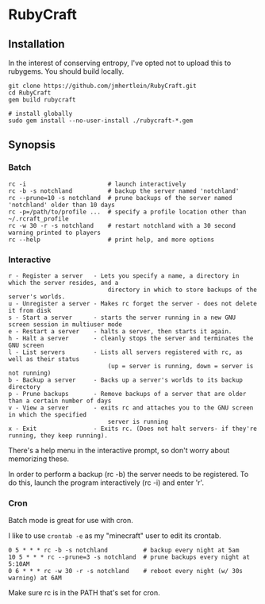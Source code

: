 # RubyCraft 

## Installation

In the interest of conserving entropy, I've opted not to upload this to rubygems. You should build locally.

    git clone https://github.com/jmhertlein/RubyCraft.git
    cd RubyCraft
    gem build rubycraft

    # install globally
    sudo gem install --no-user-install ./rubycraft-*.gem

## Synopsis

### Batch

    rc -i                       # launch interactively 
    rc -b -s notchland          # backup the server named 'notchland'
    rc --prune=10 -s notchland  # prune backups of the server named 'notchland' older than 10 days
    rc -p=/path/to/profile ...  # specify a profile location other than ~/.rcraft_profile
    rc -w 30 -r -s notchland    # restart notchland with a 30 second warning printed to players
    rc --help                   # print help, and more options

### Interactive

    r - Register a server   - Lets you specify a name, a directory in which the server resides, and a 
                                directory in which to store backups of the server's worlds.
    u - Unregister a server - Makes rc forget the server - does not delete it from disk
    s - Start a server      - starts the server running in a new GNU screen session in multiuser mode
    e - Restart a server    - halts a server, then starts it again.
    h - Halt a server       - cleanly stops the server and terminates the GNU screen
    l - List servers        - Lists all servers registered with rc, as well as their status 
                                (up = server is running, down = server is not running)
    b - Backup a server     - Backs up a server's worlds to its backup directory
    p - Prune backups       - Remove backups of a server that are older than a certain number of days
    v - View a server       - exits rc and attaches you to the GNU screen in which the specified 
                                server is running
    x - Exit                - Exits rc. (Does not halt servers- if they're running, they keep running).

There's a help menu in the interactive prompt, so don't worry about memorizing these.

In order to perform a backup (rc -b) the server needs to be registered. To do this, launch the program interactively (rc -i) and enter 'r'.

### Cron

Batch mode is great for use with cron.

I like to use `crontab -e` as my "minecraft" user to edit its crontab.

    0 5 * * * rc -b -s notchland          # backup every night at 5am
    10 5 * * * rc --prune=3 -s notchland  # prune backups every night at 5:10AM
    0 6 * * * rc -w 30 -r -s notchland    # reboot every night (w/ 30s warning) at 6AM

Make sure rc is in the PATH that's set for cron.
